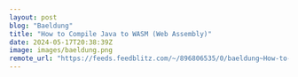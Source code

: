 ```yaml
---
layout: post
blog: "Baeldung"
title: "How to Compile Java to WASM (Web Assembly)"
date: 2024-05-17T20:38:39Z
image: images/baeldung.png
remote_url: "https://feeds.feedblitz.com/~/896806535/0/baeldung~How-to-Compile-Java-to-WASM-Web-Assembly"
---
```

